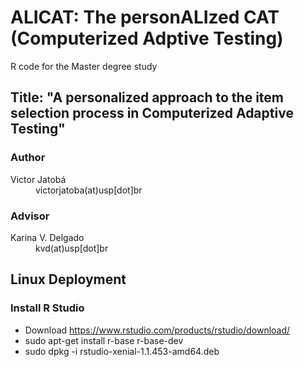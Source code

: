 # ALICAT: The personALIzed CAT (Computerized Adptive Testing)
R code for the Master degree study

## Title: "A personalized approach to the item selection process in Computerized Adaptive Testing"

### Author
<dl>
  <dt>Victor Jatobá</dt>
  <dd>victorjatoba(at)usp[dot]br</dd>
</dl>

### Advisor
<dl>
  <dt>Karina V. Delgado</dt>
  <dd>kvd(at)usp[dot]br</dd>
</dl>

## Linux Deployment

### Install R Studio

* Download https://www.rstudio.com/products/rstudio/download/
* sudo apt-get install r-base r-base-dev
* sudo dpkg -i rstudio-xenial-1.1.453-amd64.deb
